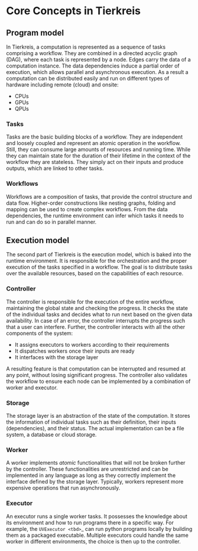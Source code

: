 # Core Concepts in Tierkreis

## Program model

In Tierkreis, a computation is represented as a sequence of tasks comprising a workflow.
They are combined in a directed acyclic graph (DAG), where each task is represented by a node.
Edges carry the data of a computation instance.
The data dependencies induce a partial order of execution, which allows parallel and asynchronous execution. 
As a result a computation can be distributed easily and run on different types of hardware including remote (cloud) and onsite:
-  CPUs
-  GPUs
-  QPUs

### Tasks

Tasks are the basic building blocks of a workflow.
They are independent and loosely coupled and represent an atomic operation in the workflow.
Still, they can consume large amounts of resources and running time.
While they can maintain state for the duration of their lifetime in the context of the workflow they are stateless.
They simply act on their inputs and produce outputs, which are linked to other tasks.

### Workflows

Workflows are a composition of tasks, that provide the control structure and data flow.
Higher-order constructions like nesting graphs, folding and mapping can be used to create complex workflows.
From the data dependencies, the runtime environment can infer which tasks it needs to run and can do so in parallel manner.

## Execution model

The second part of Tierkreis is the execution model, which is baked into the runtime environment.
It is responsible for the orchestration and the proper execution of the tasks specified in a workflow.
The goal is to distribute tasks over the available resources, based on the capabilities of each resource.

### Controller

The controller is responsible for the execution of the entire workflow, maintaining the global state and checking the progress.
It checks the state of the individual tasks and decides what to run next based on the given data availability.
In case of an error, the controller interrupts the progress such that a user can interfere.
Further, the controller interacts with all the other components of the system:
- It assigns executors to workers according to their requirements
- It dispatches workers once their inputs are ready
- It interfaces with the storage layer

A resulting feature is that computation can be interrupted and resumed at any point, without losing significant progress.
The controller also validates the workflow to ensure each node can be implemented by a combination of worker and executor.

### Storage

The storage layer is an abstraction of the state of the computation.
It stores the information of individual tasks such as their definition, their inputs (dependencies), and their status.
The actual implementation can be a file system, a database or cloud storage.

### Worker

A worker implements *atomic* functionalities that will not be broken further by the controller.
These functionalities are unrestricted and can be implemented in any language as long as they correctly implement the interface defined by the storage layer.
Typically, workers represent more expensive operations that run asynchronously.

### Executor

An executor runs a single worker tasks.
It possesses the knowledge about its environment and how to run programs there in a specific way.
For example, the `UVExecutor <tbd>`_ can run python programs locally by building them as a packaged executable.
Multiple executors could handle the same worker in different environments, the choice is then up to the controller.
